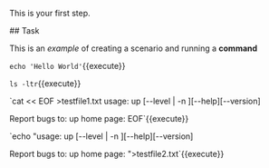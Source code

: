 This is your first step.

## Task

This is an _example_ of creating a scenario and running a **command**

`echo 'Hello World'`{{execute}}

`ls -ltr`{{execute}}

`cat << EOF >testfile1.txt
usage: up [--level <n>| -n <levels>][--help][--version]

Report bugs to: 
up home page:
EOF`{{execute}}

`echo "usage: up [--level <n>| -n <levels>][--help][--version]

Report bugs to: 
up home page: ">testfile2.txt`{{execute}}
